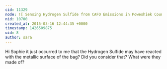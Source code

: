 ```yaml
---
cid: 11329
node: ![ Sensing Hydrogen Sulfide from CAFO Emissions in Poweshiek County, Iowa](../notes/sophie/07-16-2014/sensing-hydrogen-sulfide-from-cafo-emissions-in-poweshiek-county-iowa)
nid: 10700
created_at: 2015-03-16 12:44:35 +0000
timestamp: 1426509875
uid: 8
author: sara
---
```


Hi Sophie it just occurred to me that the Hydrogen Sulfide may have reacted with the metallic surface of the bag? Did you consider that? What were they made of?